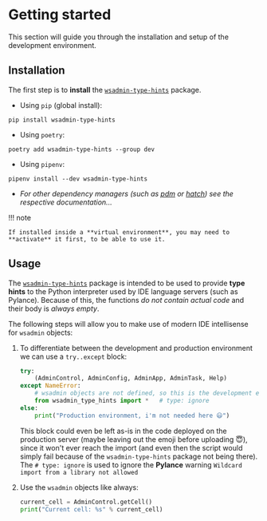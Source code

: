 # Getting started
This section will guide you through the installation and setup of the development environment.

## Installation
The first step is to **install** the [`wsadmin-type-hints`](https://pypi.org/project/wsadmin-type-hints/) package.

- Using `pip` (global install):
```
pip install wsadmin-type-hints
```

- Using `poetry`:
```
poetry add wsadmin-type-hints --group dev 
```

- Using `pipenv`:
```
pipenv install --dev wsadmin-type-hints
```

- *For other dependency managers (such as [pdm](https://github.com/pdm-project/pdm) or [hatch](https://github.com/pypa/hatch)) see the respective documentation...*

!!! note

	If installed inside a **virtual environment**, you may need to **activate** it first, to be able to use it.

## Usage
The [`wsadmin-type-hints`](https://pypi.org/project/wsadmin-type-hints/) package is intended to be used to provide **type hints** to the Python interpreter used by IDE language servers (such as Pylance). 
Because of this, the functions _do not contain actual code_ and their body is _always empty_.

The following steps will allow you to make use of modern IDE intellisense for `wsadmin` objects:

1. To differentiate between the development and production environment we can use a `try..except` block:
    ```python
    try:
        (AdminControl, AdminConfig, AdminApp, AdminTask, Help)
    except NameError:
        # wsadmin objects are not defined, so this is the development environment.
        from wsadmin_type_hints import *   # type: ignore
    else:
        print("Production environment, i'm not needed here 😃")
    ```
	This block could even be left as-is in the code deployed on the production server (maybe leaving out the emoji before uploading 😇), since it won't ever reach the import (and even then the script would simply fail because of the `wsadmin-type-hints` package not being there).
	The `# type: ignore` is used to ignore the **Pylance** warning `Wildcard import from a library not allowed`

2. Use the `wsadmin` objects like always: 
    ```python
    current_cell = AdminControl.getCell()
    print("Current cell: %s" % current_cell)
    ```
